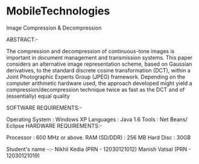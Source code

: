 MobileTechnologies
==================

Image Compression &amp; Decompression

ABSTRACT:-

The compression and decompression of continuous-tone images is important in document management and transmission systems. This paper considers an alternative image representation scheme, based on Gaussian derivatives, to the standard discrete cosine transformation (DCT), within a Joint Photographic Experts Group (JPEG) framework. Depending on the computer arithmetic hardware used, the approach developed might yield a compression/decompression technique twice as fast as the DCT and of (essentially) equal quality

SOFTWARE REQUIREMENTS:-

Operating System : Windows XP
Languages : Java 1.6
Tools : Net Beans/ Eclipse
HARDWARE REQUIREMENTS:-

Processor : 600 MHz or above.
RAM (SD/DDR) : 256 MB
Hard Disc : 30GB

Student's name -:-
Nikhil Kedia (PRN - 12030121012)
Manish Vatsal (PRN - 12030121019)

